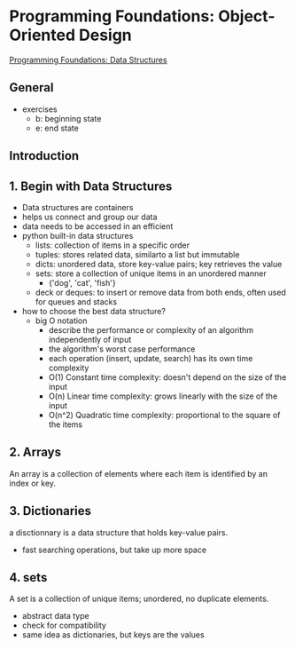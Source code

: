 # Programming Foundations: Object-Oriented Design

[Programming Foundations: Data Structures](https://www.linkedin.com/learning/programming-foundations-data-structures-2023/working-with-data-structures?contextUrn=urn%3Ali%3AlyndaLearningPath%3A56db2b643dd5596be4e4989b)

## General

- exercises
  - b: beginning state
  - e: end state

## Introduction

## 1. Begin with Data Structures

- Data structures are containers
- helps us connect and group our data
- data needs to be accessed in an efficient
- python built-in data structures
  - lists: collection of items in a specific order
  - tuples: stores related data, similarto a list but immutable
  - dicts: unordered data, store key-value pairs; key retrieves the value
  - sets: store a collection of unique items in an unordered manner
    - {'dog', 'cat', 'fish'}
  - deck or deques: to insert or remove data from both ends, often used for queues and stacks
- how to choose the best data structure?
  - big O notation
    - describe the performance or complexity of an algorithm independently of input
    - the algorithm's worst case performance
    - each operation (insert, update, search) has its own time complexity
    - O(1) Constant time complexity: doesn't depend on the size of the input
    - O(n) Linear time complexity: grows linearly with the size of the input
    - O(n^2) Quadratic time complexity: proportional to the square of the items

## 2. Arrays

An array is a collection of elements where each item is identified by an index or key.

## 3. Dictionaries

a disctionnary is a data structure that holds key-value pairs.

- fast searching operations, but take up more space

## 4. sets

A set is a collection of unique items; unordered, no duplicate elements.

- abstract data type
- check for compatibility
- same idea as dictionaries, but keys are the values

